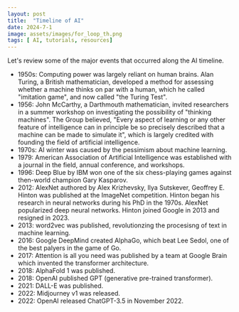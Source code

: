 ```yaml
---
layout: post
title:  "Timeline of AI"
date: 2024-7-1
image: assets/images/for_loop_th.png
tags: [ AI, tutorials, resources]
---
```


Let's review some of the major events that occurred along the AI timeline.

- 1950s: Computing power was largely reliant on human brains. Alan Turing, a British mathematician, developed a method for assessing whether a machine thinks on par with a human, which he called "imitation game", and now called "the Turing Test".
- 1956: John McCarthy, a Darthmouth mathematician, invited researchers in a summer workshop on investigating the possibility of "thinking machines". The Group believed, "Every aspect of learning or any other feature of intelligence can in principle be so precisely described that a machine can be made to simulate it", which is largely credited with founding the field of artificial intelligence.
- 1970s: AI winter was caused by the pessimism about machine learning.
- 1979: American Association of Artificial Intelligence was established with a journal in the field, annual conference, and workshops.
- 1996: Deep Blue by IBM won one of the six chess-playing games against then-world champion Gary Kasparov.
- 2012: AlexNet authored by Alex Krizhevsky, Ilya Sutskever, Geoffrey E. Hinton was published at the ImageNet competition. Hinton began his research in neural networks during his PhD in the 1970s. AlexNet popularized deep neural networks. Hinton joined Google in 2013 and resigned in 2023. 
- 2013: word2vec was published, revolutionzing the procesisng of text in machine learning.
- 2016: Google DeepMind created AlphaGo, which beat Lee Sedol, one of the best palyers in the game of Go.
- 2017: Attention is all you need was published by a team at Google Brain which invented the transformer architecture. 
- 2018: AlphaFold 1 was published.
- 2018: OpenAI published GPT (generative pre-trained transformer).
- 2021: DALL-E was published.
- 2022: Midjourney v1 was released.
- 2022: OpenAI released ChatGPT-3.5 in November 2022.
